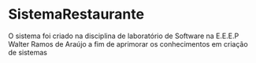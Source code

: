 # SistemaRestaurante
O sistema foi criado na disciplina de laboratório de Software na E.E.E.P Walter Ramos de Araújo a fim de aprimorar os conhecimentos em criação de sistemas
